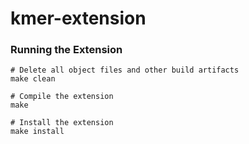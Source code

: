 # kmer-extension

### Running the Extension

```
# Delete all object files and other build artifacts
make clean

# Compile the extension
make

# Install the extension
make install
```
